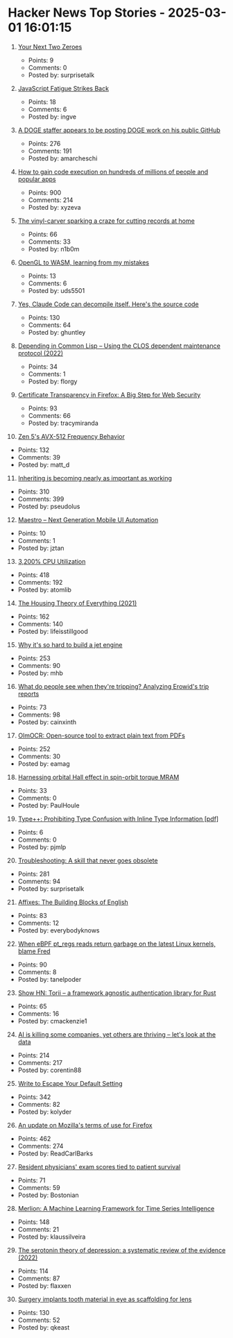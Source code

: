 # Hacker News Top Stories - 2025-03-01 16:01:15

1. [Your Next Two Zeroes](https://taylor.town/next-two-zeroes)
   - Points: 9
   - Comments: 0
   - Posted by: surprisetalk

2. [JavaScript Fatigue Strikes Back](https://allenpike.com/2025/javascript-fatigue-ssr)
   - Points: 18
   - Comments: 6
   - Posted by: ingve

3. [A DOGE staffer appears to be posting DOGE work on his public GitHub](https://twitter.com/SollenbergerRC/status/1895609294810464390)
   - Points: 276
   - Comments: 191
   - Posted by: amarcheschi

4. [How to gain code execution on hundreds of millions of people and popular apps](https://kibty.town/blog/todesktop/)
   - Points: 900
   - Comments: 214
   - Posted by: xyzeva

5. [The vinyl-carver sparking a craze for cutting records at home](https://www.theguardian.com/music/2025/feb/25/vinyl-carver-lathe-cutters-home-cutting-records-craze)
   - Points: 66
   - Comments: 33
   - Posted by: n1b0m

6. [OpenGL to WASM, learning from my mistakes](https://uds5501.github.io/mindpalace/2025/03/01/opengl-webgl-porting.html)
   - Points: 13
   - Comments: 6
   - Posted by: uds5501

7. [Yes, Claude Code can decompile itself. Here's the source code](https://ghuntley.com/tradecraft/)
   - Points: 130
   - Comments: 64
   - Posted by: ghuntley

8. [Depending in Common Lisp – Using the CLOS dependent maintenance protocol (2022)](https://stevelosh.com/blog/2022/08/depending-in-common-lisp/)
   - Points: 34
   - Comments: 1
   - Posted by: florgy

9. [Certificate Transparency in Firefox: A Big Step for Web Security](https://blog.transparency.dev/ct-in-firefox)
   - Points: 93
   - Comments: 66
   - Posted by: tracymiranda

10. [Zen 5's AVX-512 Frequency Behavior](https://chipsandcheese.com/p/zen-5s-avx-512-frequency-behavior)
   - Points: 132
   - Comments: 39
   - Posted by: matt_d

11. [Inheriting is becoming nearly as important as working](https://www.economist.com/leaders/2025/02/27/inheriting-is-becoming-nearly-as-important-as-working)
   - Points: 310
   - Comments: 399
   - Posted by: pseudolus

12. [Maestro – Next Generation Mobile UI Automation](https://github.com/mobile-dev-inc/Maestro)
   - Points: 10
   - Comments: 1
   - Posted by: jztan

13. [3,200% CPU Utilization](https://josephmate.github.io/2025-02-26-3200p-cpu-util/)
   - Points: 418
   - Comments: 192
   - Posted by: atomlib

14. [The Housing Theory of Everything (2021)](https://worksinprogress.co/issue/the-housing-theory-of-everything/)
   - Points: 162
   - Comments: 140
   - Posted by: lifeisstillgood

15. [Why it's so hard to build a jet engine](https://www.construction-physics.com/p/why-its-so-hard-to-build-a-jet-engine)
   - Points: 253
   - Comments: 90
   - Posted by: mhb

16. [What do people see when they're tripping? Analyzing Erowid's trip reports](https://themicrodose.substack.com/p/what-do-people-see-when-theyre-tripping)
   - Points: 73
   - Comments: 98
   - Posted by: cainxinth

17. [OlmOCR: Open-source tool to extract plain text from PDFs](https://olmocr.allenai.org/)
   - Points: 252
   - Comments: 30
   - Posted by: eamag

18. [Harnessing orbital Hall effect in spin-orbit torque MRAM](https://www.nature.com/articles/s41467-024-55437-x)
   - Points: 33
   - Comments: 0
   - Posted by: PaulHoule

19. [Type++: Prohibiting Type Confusion with Inline Type Information [pdf]](https://www.ndss-symposium.org/wp-content/uploads/2025-53-paper.pdf)
   - Points: 6
   - Comments: 0
   - Posted by: pjmlp

20. [Troubleshooting: A skill that never goes obsolete](https://www.autodidacts.io/troubleshooting/)
   - Points: 281
   - Comments: 94
   - Posted by: surprisetalk

21. [Affixes: The Building Blocks of English](https://www.affixes.org/index.html)
   - Points: 83
   - Comments: 12
   - Posted by: everybodyknows

22. [When eBPF pt_regs reads return garbage on the latest Linux kernels, blame Fred](https://tanelpoder.com/posts/ebpf-pt-regs-error-on-linux-blame-fred/)
   - Points: 90
   - Comments: 8
   - Posted by: tanelpoder

23. [Show HN: Torii – a framework agnostic authentication library for Rust](https://github.com/cmackenzie1/torii-rs)
   - Points: 65
   - Comments: 16
   - Posted by: cmackenzie1

24. [AI is killing some companies, yet others are thriving – let's look at the data](https://www.elenaverna.com/p/ai-is-killing-some-companies-yet)
   - Points: 214
   - Comments: 217
   - Posted by: corentin88

25. [Write to Escape Your Default Setting](https://kupajo.com/write-to-escape-your-default-setting/)
   - Points: 342
   - Comments: 82
   - Posted by: kolyder

26. [An update on Mozilla's terms of use for Firefox](https://blog.mozilla.org/en/products/firefox/update-on-terms-of-use/)
   - Points: 462
   - Comments: 274
   - Posted by: ReadCarlBarks

27. [Resident physicians' exam scores tied to patient survival](https://hms.harvard.edu/news/resident-physicians-exam-scores-tied-patient-survival)
   - Points: 71
   - Comments: 59
   - Posted by: Bostonian

28. [Merlion: A Machine Learning Framework for Time Series Intelligence](https://github.com/salesforce/Merlion)
   - Points: 148
   - Comments: 21
   - Posted by: klaussilveira

29. [The serotonin theory of depression: a systematic review of the evidence (2022)](https://www.nature.com/articles/s41380-022-01661-0)
   - Points: 114
   - Comments: 87
   - Posted by: flaxxen

30. [Surgery implants tooth material in eye as scaffolding for lens](https://www.cbc.ca/radio/asithappens/tooth-in-eye-surgery-canada-1.7470626)
   - Points: 130
   - Comments: 52
   - Posted by: qkeast

